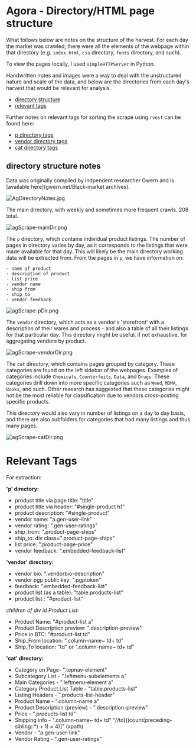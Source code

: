 # Agora - Directory/HTML page structure

What follows below are notes on the structure of the harvest. For each day the market was crawled, there were all the elements of the webpage within that directory (e.g. `index.html`, `css` directory, `fonts` directory, and such).

To view the pages locally, I used `simpleHTTPServer` in Python. 

Handwritten notes and images were a way to deal with the unstructured nature and scale of the data, and below are the directories from each day's harvest that would be relevant for analysis. 

- [directory structure](#directory-structure-notes)
- [relevant tags](#relevant-tags)

Further notes on relevant tags for sorting the scrape using `rvest` can be found here:

- [p directory tags](ag-RelevantTags-p.md)
- [vendor directory tags](ag-RelevantTags-vendor.md)
- [cat directory tags](ag-RelevantTags-vendor.md)

## directory structure notes

Data was originally compiled by indpendent researcher Gwern and is [available here](gwern.net/Black-market archives).

![AgDirectoryNotes.jpg](img/AgDirectoryNotes.jpg)

The main directory, with weekly and sometimes more frequent crawls. 208 total.

![agScrape-mainDir.png](img/agScrape-mainDir.png)

The `p` directory, which contains individual product listings. The number of pages in directory varies by day, as it corresponds to the listings that were made available for that day. This will likely be the main directory working data will be extracted from. From the pages in `p`, we have information on:

	- name of product
	- description of product
	- list price
	- vendor name
	- ship from
	- ship to
	- vendor feedback

![agScrape-pDir.png](img/agScrape-pDir.png)

The `vendor` directory, which acts as a vendor's 'storefront' with a description of their wares and process - and also a table of all their listings for that particular day. This directory might be useful, if not exhaustive, for aggregating vendors by product.

![agScrape-vendorDir.png](img/agScrape-vendorDir.png)

The `cat` directory, which contains pages grouped by category. These categories are found on the left sidebar of the webpages. Examples of categories include `Chemicals`, `Counterfeits`, `Data`, and `Drugs`. These categories drill down into more specific categories such as `Weed`, `MDMA`, `Books`, and such. Other research has suggested that these categories might not be the most reliable for classification due to vendors cross-posting specific products. 

This directory would also vary in number of listings on a day to day basis, and there are also subfolders for categories that had many listings and thus many pages.

![agScrape-catDir.png](img/agScrape-catDir.png)

# Relevant Tags

For extraction: 

**'p' directory:**

- product title via page title: "title"
- product title via header: "#single-product h1"
- product description: "#single-product"
- vendor name: "a.gen-user-link" 
- vendor rating: ".gen-user-ratings"
- ship_from: ".product-page-ships"
- ship_to: div class=".product-page-ships"
- list price: ".product-page-price"
- vendor feedback: ".embedded-feedback-list"

**'vendor' directory:**

- vendor bio: ".vendorbio-description"
- vendor pgp public key: ".pgptoken"
- feedback: ".embedded-feedback-list"
- product list (as a table): "table.products-list"
- product list : "#product-list" 

_children of div id Product List:_

- Product Name: "#product-list a"
- Product Description preview: ".description-preview"
- Price in BTC: "#product-list td"
- Ship_From location: ".column-name~ td+ td"
- Ship\_To location: "td" or ".column-name~ td+ td"

**'cat' directory:**

- Category on Page- ".topnav-element"
- Subcategory List - ".leftmenu-subelements a"
- Main Categories - ".leftmenu-element a"
- Category Product List Table - "table.products-list"
- Listing Headers - ".products-list-header"
- Product Name - ".column-name a"
- Product Description (preview) - ".description-preview"
- Price - ".products-list td"
- Shipping info - ".column-name~ td+ td" "//td[((count(preceding-sibling::*) + 1) = 4)]" (xpath)
- Vendor - "a.gen-user-link"
- Vendor Rating - ".gen-user-ratings"








